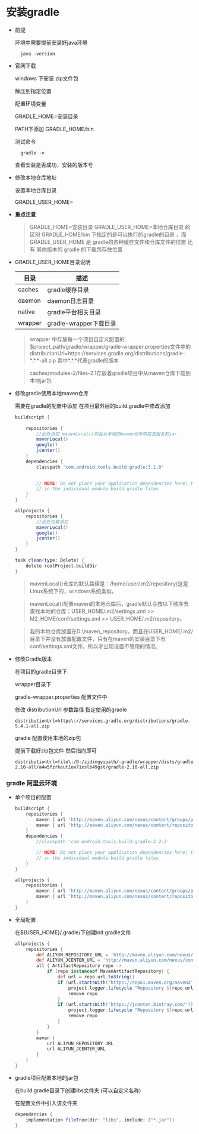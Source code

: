 # 安装gradle

- 前提

    环境中需要提前安装好java环境

        java -version

- 官网下载

    windows 下安装 zip文件包

    解压到指定位置

    配置环境变量

    GRADLE_HOME=安装目录

    PATH下添加 GRADLE_HOME/bin

    测试命令

        gradle -v

    查看安装是否成功，安装的版本号

- 修改本地仓库地址

    设置本地仓库目录

    GRADLE_USER_HOME=

- **重点注意**

    > GRADLE_HOME=安装目录 GRADLE_USER_HOME=本地仓库目录 的区别  GRADLE_HOME/bin 下指定的是可以执行的gradle的目录 ，而 GRADLE_USER_HOME 是 gradle的各种缓存文件和仓库文件的位置 还有 其他版本的 gradle 的下载包存放位置


- GRADLE_USER_HOME目录说明

    |目录	|描述
    |-|-
    |caches	|gradle缓存目录
    |daemon	|daemon日志目录
    |native	|gradle平台相关目录
    |wrapper|gradle-wrapper下载目录

    > wrapper 中存放每一个项目自定义配置的 $project_path/gradle/wrapper/gradle-wrapper.properties文件中的 distributionUrl=https\://services.gradle.org/distributions/gradle-\*.\*.\*-all.zip 其中\*.\*.\*代表gradle的版本

    > caches/modules-2/files-2.1存放着gradle项目中从maven仓库下载到本地jar包

- 修改gradle使用本地maven仓库

    需要在gradle的配置中添加 在项目最外层的build.gradle中修改添加
    ```gradle
    buildscript {
        
        repositories {
            //此处添加 mavenLocal()则会从本地的maven仓库中拉去相关的jar
            mavenLocal()
            google()
            jcenter()
        }
        dependencies {
            classpath 'com.android.tools.build:gradle:3.1.0'
            

            // NOTE: Do not place your application dependencies here; they belong
            // in the individual module build.gradle files
        }
    }

    allprojects {
        repositories {
            //此处也需添加
            mavenLocal()
            google()
            jcenter()
        }
    }

    task clean(type: Delete) {
        delete rootProject.buildDir
    }

    ```

    > mavenLocal()仓库的默认路径是：/home/user/.m2/repository(这是Linux系统下的，windows系统类似。

    > mavenLocal()配置maven的本地仓库后，gradle默认会按以下顺序去查找本地的仓库：USER_HOME/.m2/settings.xml >> M2_HOME/conf/settings.xml >> USER_HOME/.m2/repository。
    
    > 我的本地仓库放置在D:\maven_repository，而且在USER_HOME/.m2/目录下并没有放置配置文件，只有在maven的安装目录下有conf/settings.xml文件。所以才出现设置不管用的情况。

- 修改Gradle版本 

    在项目的gradle目录下

    wrapper目录下

    gradle-wrapper.properties 配置文件中

    修改 distributionUrl 参数路径 指定使用的gradle
    ```properties
    distributionUrl=https\://services.gradle.org/distributions/gradle-5.4.1-all.zip
    ```

    gradle 配置使用本地的zip包

    提前下载好zip包文件 然后指向即可

    ```properties
    distributionUrl=file\:/D:/zidingyipath/.gradle/wrapper/dists/gradle-2.10-all/a4w5fzrkeut1ox71xslb49gst/gradle-2.10-all.zip
    ```

### gradle 阿里云环境

- 单个项目的配置

    ```gradle
    buildscript {
        repositories {
            maven { url 'http://maven.aliyun.com/nexus/content/groups/public/' }
            maven { url 'http://maven.aliyun.com/nexus/content/repositories/jcenter' }
        }
        dependencies {
            //classpath 'com.android.tools.build:gradle:2.2.3'

            // NOTE: Do not place your application dependencies here; they belong
            // in the individual module build.gradle files
        }
    }

    allprojects {
        repositories {
            maven { url 'http://maven.aliyun.com/nexus/content/groups/public/' }
            maven { url 'http://maven.aliyun.com/nexus/content/repositories/jcenter' }
        }
    }
    ```

- 全局配置

    在${USER_HOME}/.gradle/下创建init.gradle文件

    ```gradle
    allprojects {
        repositories {
            def ALIYUN_REPOSITORY_URL = 'http://maven.aliyun.com/nexus/content/groups/public'
            def ALIYUN_JCENTER_URL = 'http://maven.aliyun.com/nexus/content/repositories/jcenter'
            all { ArtifactRepository repo ->
                if (repo instanceof MavenArtifactRepository) {
                    def url = repo.url.toString()
                    if (url.startsWith('https://repo1.maven.org/maven2')) {
                        project.logger.lifecycle "Repository ${repo.url} replaced by $ALIYUN_REPOSITORY_URL."
                        remove repo
                    }
                    if (url.startsWith('https://jcenter.bintray.com/')) {
                        project.logger.lifecycle "Repository ${repo.url} replaced by $ALIYUN_JCENTER_URL."
                        remove repo
                    }
                }
            }
            maven {
                url ALIYUN_REPOSITORY_URL
                url ALIYUN_JCENTER_URL
            }
        }
    }
    ```


- gradle项目配置本地的jar包

    在build.gradle目录下创建libs文件夹 (可以自定义名称)

    在配置文件中引入该文件夹

    ```gradle
    dependencies {
        implementation fileTree(dir: "libs", include: ["*.jar"])
    }
    ```